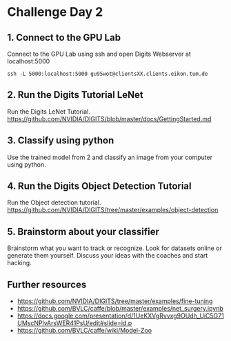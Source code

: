 # Challenge Day 2
## 1. Connect to the GPU Lab
Connect to the GPU Lab using ssh and open Digits Webserver at localhost:5000
```
ssh -L 5000:localhost:5000 gu95wot@clientsXX.clients.eikon.tum.de
```
## 2. Run the Digits Tutorial LeNet
Run the Digits LeNet Tutorial. https://github.com/NVIDIA/DIGITS/blob/master/docs/GettingStarted.md
## 3. Classify using python
Use the trained model from 2 and classify an image from your computer using python.
## 4. Run the Digits Object Detection Tutorial
Run the Object detection tutorial. https://github.com/NVIDIA/DIGITS/tree/master/examples/object-detection
## 5. Brainstorm about your classifier
Brainstorm what you want to track or recognize. Look for datasets online or generate them yourself. Discuss your ideas with the coaches and start hacking.
## Further resources
- https://github.com/NVIDIA/DIGITS/tree/master/examples/fine-tuning
- https://github.com/BVLC/caffe/blob/master/examples/net_surgery.ipynb
- https://docs.google.com/presentation/d/1UeKXVgRvvxg9OUdh_UiC5G71UMscNPlvArsWER41PsU/edit#slide=id.p
- https://github.com/BVLC/caffe/wiki/Model-Zoo